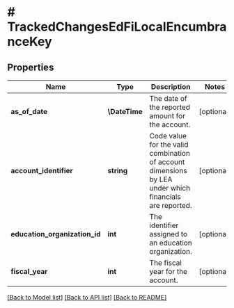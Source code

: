 # # TrackedChangesEdFiLocalEncumbranceKey

## Properties

Name | Type | Description | Notes
------------ | ------------- | ------------- | -------------
**as_of_date** | **\DateTime** | The date of the reported amount for the account. | [optional]
**account_identifier** | **string** | Code value for the valid combination of account dimensions by LEA under which financials are reported. | [optional]
**education_organization_id** | **int** | The identifier assigned to an education organization. | [optional]
**fiscal_year** | **int** | The fiscal year for the account. | [optional]

[[Back to Model list]](../../README.md#models) [[Back to API list]](../../README.md#endpoints) [[Back to README]](../../README.md)
